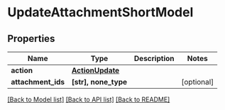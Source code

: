 # UpdateAttachmentShortModel


## Properties
Name | Type | Description | Notes
------------ | ------------- | ------------- | -------------
**action** | [**ActionUpdate**](ActionUpdate.md) |  | 
**attachment_ids** | **[str], none_type** |  | [optional] 

[[Back to Model list]](../README.md#documentation-for-models) [[Back to API list]](../README.md#documentation-for-api-endpoints) [[Back to README]](../README.md)


